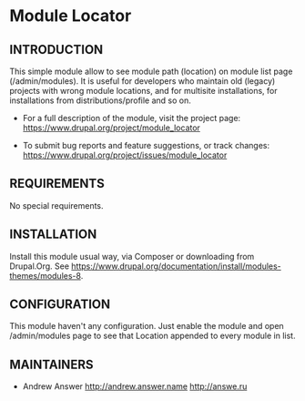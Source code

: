 # Module Locator

## INTRODUCTION

This simple module allow to see module path (location) on module list page
(/admin/modules). It is useful for developers who maintain old (legacy)
projects with wrong module locations, and for multisite installations, for
installations from distributions/profile and so on.

 * For a full description of the module, visit the project page:
   https://www.drupal.org/project/module_locator

 * To submit bug reports and feature suggestions, or track changes:
   https://www.drupal.org/project/issues/module_locator

## REQUIREMENTS

No special requirements.

## INSTALLATION

Install this module usual way, via Composer or downloading from Drupal.Org.
See https://www.drupal.org/documentation/install/modules-themes/modules-8.

## CONFIGURATION

This module haven't any configuration. Just enable the module and open
/admin/modules page to see that Location appended to every module in list.

## MAINTAINERS

* Andrew Answer http://andrew.answer.name http://answe.ru
